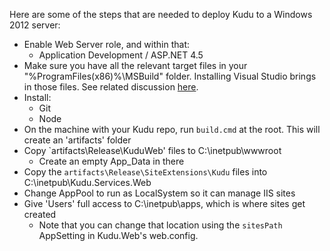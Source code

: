 Here are some of the steps that are needed to deploy Kudu to a Windows 2012 server:

- Enable Web Server role, and within that:
  - Application Development / ASP.NET 4.5
- Make sure you have all the relevant target files in your "%ProgramFiles(x86)%\MSBuild" folder. Installing Visual Studio brings in those files. See related discussion [here](http://stackoverflow.com/questions/3980909/microsoft-webapplication-targets-was-not-found-on-the-build-server-whats-your).
- Install:
  - Git
  - Node
- On the machine with your Kudu repo, run `build.cmd` at the root. This will create an 'artifacts' folder
- Copy `artifacts\Release\KuduWeb' files to C:\inetpub\wwwroot
  - Create an empty App_Data in there
- Copy the `artifacts\Release\SiteExtensions\Kudu` files into C:\inetpub\Kudu.Services.Web
- Change AppPool to run as LocalSystem so it can manage IIS sites
- Give 'Users' full access to C:\inetpub\apps, which is where sites get created
  - Note that you can change that location using the `sitesPath` AppSetting in Kudu.Web's web.config.